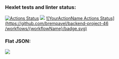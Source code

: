 ### Hexlet tests and linter status:
[![Actions Status](https://github.com/brempavel/backend-project-46/workflows/hexlet-check/badge.svg)](https://github.com/brempavel/backend-project-46/actions)
<a href="https://codeclimate.com/github/brempavel/backend-project-46/maintainability"><img src="https://api.codeclimate.com/v1/badges/57649de50aa844093844/maintainability" /></a>
[![YourActionName Actions Status](https://github.com/brempavel/backend-project-46
/workflows/{workflowName}/badge.svg)](https://github.com/{userName}/{repoName}/actions)

### Flat JSON:
<a href="https://asciinema.org/a/ecS9qyqH397Qp4YrdywXZSYi1" target="_blank"><img src="https://asciinema.org/a/ecS9qyqH397Qp4YrdywXZSYi1.svg" /></a>
